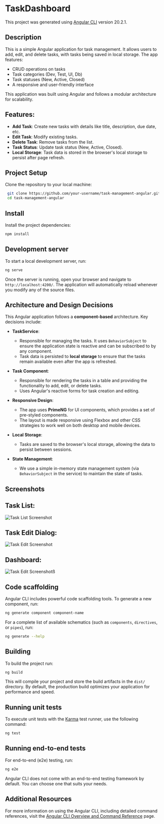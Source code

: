 # TaskDashboard

This project was generated using [Angular CLI](https://github.com/angular/angular-cli) version 20.2.1.

## Description

This is a simple Angular application for task management. It allows users to add, edit, and delete tasks, with tasks being saved in local storage. The app features:

- CRUD operations on tasks
- Task categories (Dev, Test, UI, Db)
- Task statuses (New, Active, Closed)
- A responsive and user-friendly interface

This application was built using Angular and follows a modular architecture for scalability.

## Features:

- **Add Task**: Create new tasks with details like title, description, due date, etc.
- **Edit Task**: Modify existing tasks.
- **Delete Task**: Remove tasks from the list.
- **Task Status**: Update task status (New, Active, Closed).
- **Local Storage**: Task data is stored in the browser's local storage to persist after page refresh.

## Project Setup

Clone the repository to your local machine:

```bash
 git clone https://github.com/your-username/task-management-angular.git
 cd task-management-angular
```

## Install

Install the project dependencies:

```bash
npm install
```

## Development server

To start a local development server, run:

```bash
ng serve
```

Once the server is running, open your browser and navigate to `http://localhost:4200/`. The application will automatically reload whenever you modify any of the source files.

## Architecture and Design Decisions

This Angular application follows a **component-based** architecture. Key decisions include:

- **TaskService**:

  - Responsible for managing the tasks. It uses `BehaviorSubject` to ensure the application state is reactive and can be subscribed to by any component.
  - Task data is persisted to **local storage** to ensure that the tasks remain available even after the app is refreshed.

- **Task Component**:

  - Responsible for rendering the tasks in a table and providing the functionality to add, edit, or delete tasks.
  - Uses Angular's reactive forms for task creation and editing.

- **Responsive Design**:

  - The app uses **PrimeNG** for UI components, which provides a set of pre-styled components.
  - The layout is made responsive using Flexbox and other CSS strategies to work well on both desktop and mobile devices.

- **Local Storage**:

  - Tasks are saved to the browser's local storage, allowing the data to persist between sessions.

- **State Management**:
  - We use a simple in-memory state management system (via `BehaviorSubject` in the service) to maintain the state of tasks.

## Screenshots

## Task List:

![Task List Screenshot](./img/task-list-screenshot.png)

## Task Edit Dialog:

![Task Edit Screenshot](./img/task-edit-screenshot.png)

## Dashboard:

![Task Edit Screenshot](./img/dashboard-screenshot.png)ß

## Code scaffolding

Angular CLI includes powerful code scaffolding tools. To generate a new component, run:

```bash
ng generate component component-name
```

For a complete list of available schematics (such as `components`, `directives`, or `pipes`), run:

```bash
ng generate --help
```

## Building

To build the project run:

```bash
ng build
```

This will compile your project and store the build artifacts in the `dist/` directory. By default, the production build optimizes your application for performance and speed.

## Running unit tests

To execute unit tests with the [Karma](https://karma-runner.github.io) test runner, use the following command:

```bash
ng test
```

## Running end-to-end tests

For end-to-end (e2e) testing, run:

```bash
ng e2e
```

Angular CLI does not come with an end-to-end testing framework by default. You can choose one that suits your needs.

## Additional Resources

For more information on using the Angular CLI, including detailed command references, visit the [Angular CLI Overview and Command Reference](https://angular.dev/tools/cli) page.
